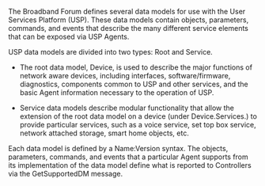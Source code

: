 The Broadband Forum defines several data models for use with the User Services Platform (USP). These data models contain objects, parameters, commands, and events that describe the many different service elements that can be exposed via USP Agents.

USP data models are divided into two types: Root and Service.

* The root data model, Device, is used to describe the major functions of network aware devices, including interfaces, software/firmware, diagnostics, components common to USP and other services, and the basic Agent information necessary to the operation of USP.

* Service data models describe modular functionality that allow the extension of the root data model on a device (under Device.Services.) to provide particular services, such as a voice service, set top box service, network attached storage, smart home objects, etc.

Each data model is defined by a Name:Version syntax. The objects, parameters, commands, and events that a particular Agent supports from its implementation of the data model define what is reported to Controllers via the GetSupportedDM message.
